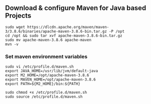 ## Download & configure Maven for Java based Projects
```
sudo wget https://dlcdn.apache.org/maven/maven-3/3.8.6/binaries/apache-maven-3.8.6-bin.tar.gz -P /opt
cd /opt && sudo tar xvf apache-maven-3.8.6-bin.tar.gz
sudo mv apache-maven-3.8.6 apache-maven
mvn -v
```

### Set maven environment variables
```
sudo vi /etc/profile.d/maven.sh
export JAVA_HOME=/usr/lib/jvm/default-java
export M2_HOME=/opt/apache-maven-3.8.6
export MAVEN_HOME=/opt/apache-maven-3.8.6
export PATH=${M2_HOME}/bin:${PATH}
```

```
sudo chmod +x /etc/profile.d/maven.sh
sudo source /etc/profile.d/maven.sh
```
